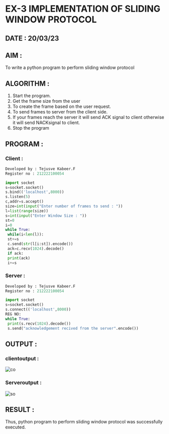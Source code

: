 # EX-3 IMPLEMENTATION OF SLIDING WINDOW PROTOCOL

## DATE : 20/03/23

## AIM :

To write a python program to perform sliding window protocol

## ALGORITHM :

1. Start the program.
2. Get the frame size from the user
3. To create the frame based on the user request.
4. To send frames to server from the client side.
5. If your frames reach the server it will send ACK signal to client otherwise it
will send NACKsignal to client.
6. Stop the program

## PROGRAM :
### Client :
```python 
Developed by : Tejusve Kabeer.F
Register no : 212222100054

import socket
s=socket.socket()
s.bind(('localhost',8000))
s.listen(5)
c,addr=s.accept()
size=int(input("Enter number of frames to send : "))
l=list(range(size))
s=int(input("Enter Window Size : "))
st=0
i=0
while True:
 while(i<len(l)):
 st+=s
 c.send(str(l[i:st]).encode())
 ack=c.recv(1024).decode()
 if ack:
 print(ack)
 i+=s
```
### Server :
```python
Developed by : Tejusve Kabeer.F
Register no : 212222100054

import socket
s=socket.socket()
s.connect(('localhost',8000))
REG NO:
while True:
 print(s.recv(1024).decode())
 s.send("acknowledgement recived from the server".encode())
```
## OUTPUT :
### clientoutput :
![co](https://github.com/Reebak04/EX-3/assets/118364993/2bfbad6b-6388-4fbc-b255-ab032c6c4c36)

### Serveroutput :
![so](https://github.com/Reebak04/EX-3/assets/118364993/390f2eed-aba8-47d4-a90e-9d543f38e20e)

## RESULT :
Thus, python program to perform sliding window protocol was successfully executed.
